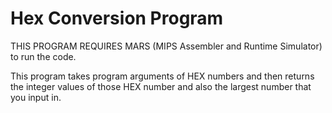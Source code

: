 # Hex Conversion Program 

THIS PROGRAM REQUIRES MARS (MIPS Assembler and Runtime Simulator) to run the code. 

This program takes program arguments of HEX numbers and then returns the integer values of those HEX number
and also the largest number that you input in. 
